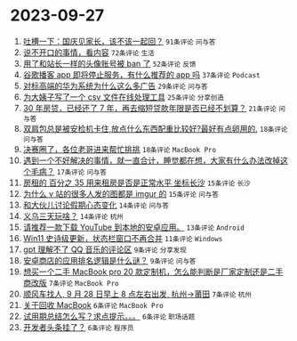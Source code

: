 # 2023-09-27

1. [吐槽一下：国庆见家长，该不该一起回？](https://www.v2ex.com/t/977451) `91条评论` `问与答`
1. [说不开口的事情，看内容](https://www.v2ex.com/t/977464) `72条评论` `生活`
1. [用了和站长一样的头像账号被 ban 了](https://www.v2ex.com/t/977465) `52条评论` `反馈`
1. [谷歌播客 app 即将停止服务，有什么推荐的 app 吗](https://www.v2ex.com/t/977447) `37条评论` `Podcast`
1. [对标高端的华为系统为什么这么多广告](https://www.v2ex.com/t/977473) `29条评论` `问与答`
1. [为大姨子写了一个 csv 文件在线处理工具](https://www.v2ex.com/t/977438) `25条评论` `分享创造`
1. [30 年房贷，已经还了 7 年，再去缩短贷款年限是否已经不划算？](https://www.v2ex.com/t/977439) `21条评论` `问与答`
1. [双肩包总是被安检机卡住,放点什么东西配重比较好?最好有点卵用的.](https://www.v2ex.com/t/977481) `18条评论` `问与答`
1. [决赛圈了，各位老哥进来帮忙挑挑](https://www.v2ex.com/t/977462) `18条评论` `MacBook Pro`
1. [遇到一个不好解决的事情，就一直合计，睡觉都在想，大家有什么办法改掉这个毛病？](https://www.v2ex.com/t/977471) `17条评论` `问与答`
1. [房租的 百分之 35 用来租房是否是正常水平 坐标长沙](https://www.v2ex.com/t/977486) `15条评论` `长沙`
1. [为什么 v 站的很多人发的图都是 imgur 的](https://www.v2ex.com/t/977480) `15条评论` `问与答`
1. [和大伙儿讨论假期心态变化](https://www.v2ex.com/t/977468) `14条评论` `问与答`
1. [义乌三天玩啥？](https://www.v2ex.com/t/977443) `14条评论` `杭州`
1. [请推荐一款下载 YouTube 到本地的安卓应用。](https://www.v2ex.com/t/977458) `13条评论` `Android`
1. [Win11 史诗级更新，状态栏窗口不再合并](https://www.v2ex.com/t/977487) `11条评论` `Windows`
1. [gpt 理解不了 QQ 音乐的评论区](https://www.v2ex.com/t/977448) `9条评论` `分享发现`
1. [安卓商店的应用排名逻辑是什么谜？](https://www.v2ex.com/t/977440) `9条评论` `问与答`
1. [想买一个二手 MacBook pro 20 款定制机，怎么能判断是厂家定制还是二手商改版](https://www.v2ex.com/t/977476) `7条评论` `MacBook Pro`
1. [顺风车找人, 9 月 28 日早上 8 点左右出发, 杭州->莆田](https://www.v2ex.com/t/977463) `7条评论` `杭州`
1. [关于回收 MacBook](https://www.v2ex.com/t/977500) `6条评论` `MacBook Pro`
1. [试用期总结怎么写？求点提示。。。](https://www.v2ex.com/t/977475) `6条评论` `职场话题`
1. [开发者头条挂了？](https://www.v2ex.com/t/977445) `6条评论` `程序员`
